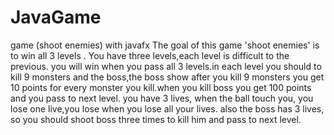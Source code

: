 # JavaGame
game (shoot enemies) with javafx
The goal of this game 'shoot enemies' is to win all 3 levels .
You have three levels,each level is difficult to the previous.
you will win when you pass all 3 levels.in each level you should to kill 9 monsters and the boss,the boss show after you kill 9 monsters
you get 10 points for every monster you kill.when you kill boss you get 100 points and you pass to next level.
you have 3 lives, when the ball touch you, you lose one live,you lose when you lose all your lives.
also the boss has 3 lives, so you should shoot boss three times to kill him and pass to next level.
